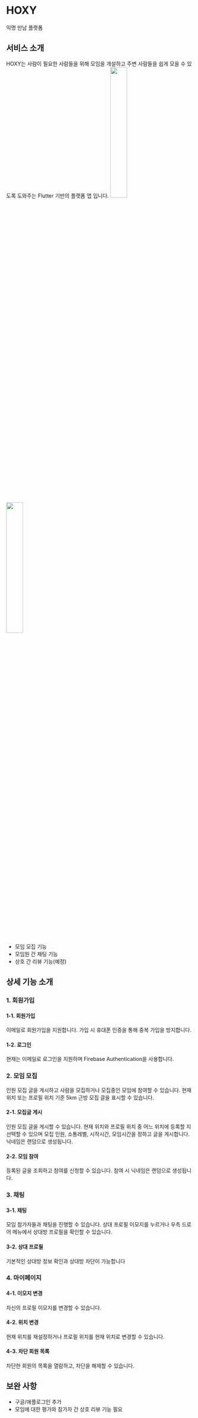 # HOXY
익명 만남 플랫폼

<!-- [![Build Status](https://travis-ci.org/joemccann/dillinger.svg?branch=master)](https://travis-ci.org/joemccann/dillinger) -->

## 서비스 소개
HOXY는 사람이 필요한 사람들을 위해 모임을 개설하고 주변 사람들을 쉽게 모을 수 있도록 도와주는 Flutter 기반의 플랫폼 앱 입니다.
<img src="https://user-images.githubusercontent.com/55052074/110229012-65ab5700-7f49-11eb-85e1-0b1c7556c84f.jpg" width="30%"><img src="https://user-images.githubusercontent.com/55052074/110229022-752aa000-7f49-11eb-9d7f-bf4dca172900.jpg" width="30%">
- 모임 모집 기능
- 모임원 간 채팅 기능
- 상호 간 리뷰 기능(예정)

## 상세 기능 소개
### 1. 회원가입
#### 1-1. 회원가입
이메일로 회원가입을 지원합니다. 가입 시 휴대폰 인증을 통해 중복 가입을 방지합니다.
#### 1-2. 로그인
현재는 이메일로 로그인을 지원하며 Firebase Authentication을 사용합니다.
### 2. 모임 모집
인원 모집 글을 게시하고 사람을 모집하거나 모집중인 모임에 참여할 수 있습니다.
현재 위치 또는 프로필 위치 기준 5km 근방 모집 글을 표시할 수 있습니다.
#### 2-1. 모집글 게시
인원 모집 글을 게시할 수 있습니다.
현재 위치와 프로필 위치 중 어느 위치에 등록할 지 선택할 수 있으며
모집 인원, 소통레벨, 시작시간, 모임시간을 정하고 글을 게시합니다.
닉네임은 랜덤으로 생성됩니다.
#### 2-2. 모임 참여
등록된 글을 조회하고 참여를 신청할 수 있습니다.
참여 시 닉네임은 랜덤으로 생성됩니다.
### 3. 채팅
#### 3-1. 채팅
모임 참가자들과 채팅을 진행할 수 있습니다.
상대 프로필 이모지를 누르거나 우측 드로어 메뉴에서 상대방 프로필을 확인할 수 있습니다.
#### 3-2. 상대 프로필
기본적인 상대방 정보 확인과 상대방 차단이 가능합니다
### 4. 마이페이지
#### 4-1. 이모지 변경
자신의 프로필 이모지를 변경할 수 있습니다.
#### 4-2. 위치 변경
현재 위치를 재설정하거나 프로필 위치를 현재 위치로 변경할 수 있습니다.
#### 4-3. 차단 회원 목록
차단한 회원의 목록을 열람하고, 차단을 해제할 수 있습니다.

## 보완 사항
- 구글/애플로그인 추가
- 모임에 대한 평가와 참가자 간 상호 리뷰 기능 필요
